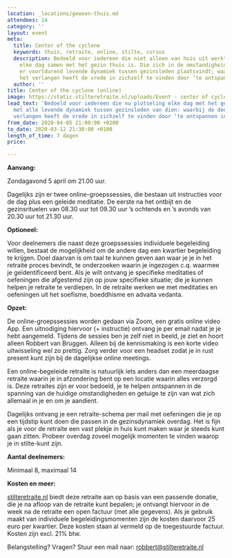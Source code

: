 ```yaml
---
location: _locations/gewoon-thuis.md
attendees: 14
category: ''
layout: event
meta:
  title: Center of the cyclone
  keywords: thuis, retraite, online, stilte, cursus
  description: Bedoeld voor iedereen die niet alleen van huis uit werkt, maar ook
    elke dag samen met het gezin thuis is. Die zich in de omstandigheid bevindt waarin
    er voortdurend levende dynamiek tussen gezinsleden plaatsvindt; waarbij de deelnemer
    het verlangen heeft de vrede in zichzelf te vinden door ‘te ontspannen in de spanning’
  author: ''
title: Center of the cyclone (online)
image: https://static.stilteretraite.nl/uploads/Event - center of cyclone.jpg
lead_text: 'Bedoeld voor iedereen die nu plotseling elke dag met het gezin thuis is,
  met alle levende dynamiek tussen gezinsleden van dien: waarbij de deelnemer het
  verlangen heeft de vrede in zichzelf te vinden door ‘te ontspannen in de spanning’'
from_date: 2020-04-05 21:00:00 +0200
to_date: 2020-03-12 21:30:00 +0100
length_of_time: 7 dagen
price: 

---
```

**Aanvang:**

Zondagavond 5 april om 21.00 uur.

Dagelijks zijn er twee online-groepssessies, die bestaan uit instructies voor de dag plus een geleide meditatie. De eerste na het ontbijt en de gezinsrituelen van 08.30 uur tot 09.30 uur ’s ochtends en ’s avonds van 20.30 uur tot 21.30 uur.

**Optioneel:**

Voor deelnemers die naast deze groepssessies individuele begeleiding willen, bestaat de mogelijkheid om de andere dag een kwartier begeleiding te krijgen. Doel daarvan is om taal te kunnen geven aan waar je je in het retraite proces bevindt, te onderzoeken waarin je ingezogen c.q. waarmee je geïdentificeerd bent. Als je wilt ontvang je specifieke meditaties of oefeningen die afgestemd zijn op jouw specifieke situatie; die je kunnen helpen je retraite te verdiepen. In de retraite werken we met meditaties en oefeningen uit het soefisme, boeddhisme en advaita vedanta.

**Opzet:**

De online-groepssessies worden gedaan via Zoom, een gratis online video App. Een uitnodiging hiervoor (+ instructie) ontvang je per email nadat je je hebt aangemeld. Tijdens de sessies ben je zelf niet in beeld, je ziet en hoort alleen Robbert van Bruggen. Alleen bij de kennismaking is een korte video uitwisseling wel zo prettig. Zorg verder voor een headset zodat je in rust present kunt zijn bij de dagelijkse online meetings.

Een online-begeleide retraite is natuurlijk iets anders dan een meerdaagse retraite waarin je in afzondering bent op een locatie waarin alles verzorgd is. Deze retraites zijn er voor bedoeld, je te helpen ontspannen in de spanning van de huidige omstandigheden en getuige te zijn van wat zich allemaal in je en om je aandient.

Dagelijks ontvang je een retraite-schema per mail met oefeningen die je op een tijdstip kunt doen die passen in de gezinsdynamiek overdag. Het is fijn als je voor de retraite een vast plekje in huis kunt maken waar je steeds kunt gaan zitten. Probeer overdag zoveel mogelijk momenten te vinden waarop je in stilte-kunt zijn.

**Aantal deelnemers:**

Minimaal 8, maximaal 14

**Kosten en meer:**

[stilteretraite.nl](http://stilteretraite.nl/) biedt deze retraite aan op basis van een passende donatie, die je na afloop van de retraite kunt bepalen; je ontvangt hiervoor in de week na de retraite een open factuur (met alle gegevens). Als je gebruik maakt van individuele begeleidingsmomenten zijn de kosten daarvoor 25 euro per kwartier. Deze kosten staan al vermeld op de toegestuurde factuur. Kosten zijn excl. 21% btw.

Belangstelling? Vragen? Stuur een mail naar: [robbert@stilteretraite.nl](mailto:robbert@stilteretraite.nl)